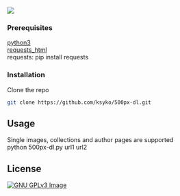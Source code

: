 <a href="https://www.gnu.org/licenses/gpl-3.0" alt="License: GPLv3"><img src="https://img.shields.io/badge/License-GPL%20v3-blue.svg"></a>

### Prerequisites

[python3](https://www.python.org/downloads/) <br>
[requests_html](https://github.com/psf/requests-html)<br>
requests: pip install requests<br>

### Installation
 
Clone the repo
```sh
git clone https://github.com/ksyko/500px-dl.git
```

## Usage

Single images, collections and author pages are supported <br>
python 500px-dl.py url1 url2 

## License

[![GNU GPLv3 Image](https://www.gnu.org/graphics/gplv3-127x51.png)](http://www.gnu.org/licenses/gpl-3.0.en.html)  
